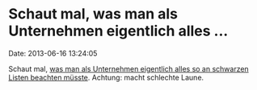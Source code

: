 Schaut mal, was man als Unternehmen eigentlich alles \...
=========================================================

Date: 2013-06-16 13:24:05

Schaut mal, [was man als Unternehmen eigentlich alles so an schwarzen
Listen beachten
müsste](http://westaflex.com/unternehmen/presse/blog/sanktionslisten).
Achtung: macht schlechte Laune.
